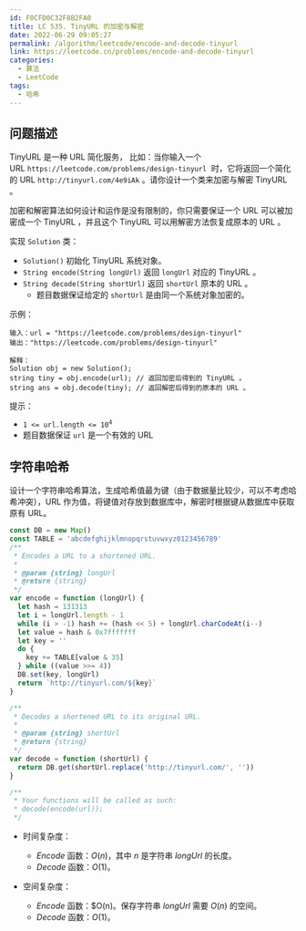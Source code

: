 ```yaml
---
id: F0CFD0C32F8B2FA0
title: LC 535. TinyURL 的加密与解密
date: 2022-06-29 09:05:27
permalink: /algorithm/leetcode/encode-and-decode-tinyurl
link: https://leetcode.cn/problems/encode-and-decode-tinyurl
categories:
  - 算法
  - LeetCode
tags:
  - 哈希
---
```


<Level :type='2'/>

## 问题描述

TinyURL 是一种 URL 简化服务， 比如：当你输入一个 URL `https://leetcode.com/problems/design-tinyurl`  时，它将返回一个简化的 URL `http://tinyurl.com/4e9iAk` 。请你设计一个类来加密与解密 TinyURL 。

加密和解密算法如何设计和运作是没有限制的，你只需要保证一个 URL 可以被加密成一个 TinyURL ，并且这个 TinyURL 可以用解密方法恢复成原本的 URL 。

实现 `Solution` 类：

- `Solution()` 初始化 TinyURL 系统对象。
- `String encode(String longUrl)` 返回 `longUrl` 对应的 TinyURL 。
- `String decode(String shortUrl)` 返回 `shortUrl` 原本的 URL 。
  - 题目数据保证给定的 `shortUrl` 是由同一个系统对象加密的。

示例：

```text
输入：url = "https://leetcode.com/problems/design-tinyurl"
输出："https://leetcode.com/problems/design-tinyurl"

解释：
Solution obj = new Solution();
string tiny = obj.encode(url); // 返回加密后得到的 TinyURL 。
string ans = obj.decode(tiny); // 返回解密后得到的原本的 URL 。
```

提示：

- <code>1 <= url.length <= 10<sup>4</sup></code>
- 题目数据保证 `url` 是一个有效的 URL

## 字符串哈希

设计一个字符串哈希算法，生成哈希值最为键（由于数据量比较少，可以不考虑哈希冲突），$\text{URL}$ 作为值，将键值对存放到数据库中，解密时根据键从数据库中获取原有 $\text{URL}$。

```javascript
const DB = new Map()
const TABLE = 'abcdefghijklmnopqrstuvwxyz0123456789'
/**
 * Encodes a URL to a shortened URL.
 *
 * @param {string} longUrl
 * @return {string}
 */
var encode = function (longUrl) {
  let hash = 131313
  let i = longUrl.length - 1
  while (i > -1) hash += (hash << 5) + longUrl.charCodeAt(i--)
  let value = hash & 0x7fffffff
  let key = ''
  do {
    key += TABLE[value & 35]
  } while ((value >>= 4))
  DB.set(key, longUrl)
  return `http://tinyurl.com/${key}`
}

/**
 * Decodes a shortened URL to its original URL.
 *
 * @param {string} shortUrl
 * @return {string}
 */
var decode = function (shortUrl) {
  return DB.get(shortUrl.replace('http://tinyurl.com/', ''))
}

/**
 * Your functions will be called as such:
 * decode(encode(url));
 */
```

- 时间复杂度：

  - $Encode$ 函数：$O(n)$，其中 $n$ 是字符串 $longUrl$ 的长度。
  - $Decode$ 函数：$O(1)$。

- 空间复杂度：

  - $Encode$ 函数：$O(n)。保存字符串 $longUrl$ 需要 $O(n)$ 的空间。
  - $Decode$ 函数：$O(1)$。
